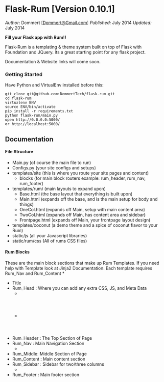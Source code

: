 Flask-Rum [Version 0.10.1]
==============
*Author:* Dommert [Dommert@Gmail.com]
*Published:* July 2014
*Updated:* July 2014


**Fill your Flask app with Rum!!**

Flask-Rum is a templating &amp; theme system built on top of Flask with Foundation and JQuery. Its a great starting point for any flask project.


Documentation & Website links will come soon.

### Getting Started
Have Python and VirtualEnv installed before this:

    git clone git@github.com:DommertTech/flask-rum.git
    cd flask-rum
    virtualenv ENV
    source ENV/bin/activate
    pip install -r requirements.txt
    python flask-rum/main.py
    open http://0.0.0.0:5000/
    or http://localhost:5000/


## Documentation

#### File Structure
* Main.py (of course the main file to run)
* Configs.py (your site configs and setups)
* templates/site (this is where you route your site pages and content)
    * blocks (for main block routers example: rum_header, rum_nav, rum_footer)
* templates/rum/ (main layouts to expand upon)
    * Base.html (the base layout that everything is built upon)
    * Main.html (expands off the base, and is the main setup for body and things)
    * OneCol.html (expands off Main, setup with main content area)
    * TwoCol.html (expands off Main, has content area and sidebar)
    * Frontpage.html (expands off Main, your frontpage layout design)
* templates/coconut (a demo theme and a spice of coconut flavor to your Rum)
* static/js (all your Javascript libraries)
* static/rum/css (All of rums CSS files)

#### Rum Blocks
These are the main block sections that make up Rum Templates. If you need help with Template look at Jinja2 Documentation.
Each template requires Rum_Nav and Rum_Content
    * <head>
* Title
* Rum_Head : Where you can add any extra CSS, JS, and Meta Data
    * <body>
    * <header>
* Rum_Header : The Top Section of Page
* Rum_Nav : Main Navigation Section
    * <section id='middle'>
* Rum_Middle: Middle Section of Page
* Rum_Content : Main content section
* Rum_Sidebar : Sidebar for two/three columns
    * <footer>
* Rum_Footer : Main footer section







